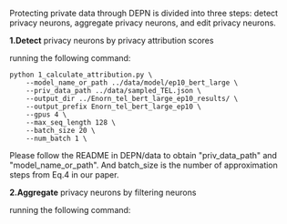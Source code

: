 Protecting private data through DEPN is divided into three steps: detect privacy neurons, aggregate privacy neurons, and edit privacy neurons.

**1.Detect** privacy neurons by privacy attribution scores

running the following command:
```
python 1_calculate_attribution.py \
    --model_name_or_path ../data/model/ep10_bert_large \
    --priv_data_path ../data/sampled_TEL.json \
    --output_dir ../Enorn_tel_bert_large_ep10_results/ \
    --output_prefix Enorn_tel_bert_large_ep10 \
    --gpus 4 \
    --max_seq_length 128 \
    --batch_size 20 \
    --num_batch 1 \
```
Please follow the README in DEPN/data to obtain "priv_data_path" and "model_name_or_path". And batch_size is the number of approximation steps from Eq.4 in our paper.

**2.Aggregate** privacy neurons by filtering neurons

running the following command:
```

```
